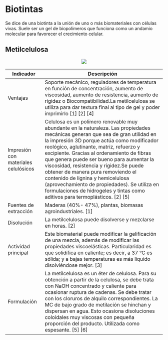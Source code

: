 # Biotintas
Se dice de una biotinta a la unión de uno o más biomateriales con células vivas. Suele ser un gel de biopolímeros que funciona como un andamio molecular para favorecer el crecimiento celular.

## Metilcelulosa
<p align="center">
  <img src="https://github.com/HaroldAng2001/Biotintas_Limed/blob/main/Im%C3%A1genes/metilcelulosa.png")>
</p>

| Indicador | Descripción |
| --- | --- |
| Ventajas |Soporte mecánico, reguladores de temperatura en función de concentración, aumento de viscosidad, aumento de resistencia, aumento de rigidez o Biocompatibilidad.La metilcelulosa se utiliza para dar textura final al tipo de gel y poder imprimirlo  [1] [2] [4] |
| Impresión con materiales celulósicos | Celulosa es un polímero renovable muy abundante en la naturaleza. Las propiedades mecánicas generan que sea de gran utilidad en la impresión 3D porque actúa como modificador reológico, aglutinante, matriz, refuerzo y excipiente. Gracias al ordenamiento de fibras que genera puede ser bueno para aumentar la viscosidad, resistencia y rigidez.Se puede obtener de manera pura removiendo el contenido de lignina y hemicelulosa (aprovechamiento de propiedades). Se utiliza en formulaciones de hidrogeles y tintas como aditivos para termoplásticos. [2] [5]|
|Fuentes de extracción| Maderas (40%- 47%), plantas, biomasas agroindustriales. [1]		|
| Disolución |La metilcelulosa puede disolverse y mezclarse en horas. [2]		|
|Actividad principal| Este biomaterial puede modificar la gelificación de una mezcla, además de modificar las propiedades viscoelásticas. Particularidad es que solidifica en caliente; es decir, a 37 °C es sólida; y a bajas temperaturas es más líquido disolviéndose mejor. [3]		|
|Formulación| La metilcelulosa es un éter de celulosa. Para su obtención a partir de la celulosa, se debe trata con NaOH concentrado y caliente para ocasionar ruptura de cadenas. Se debe tratar con los cloruros de alquilo correspondientes. La MC de bajo grado de metilación se hinchan y dispersan en agua. Esto ocasiona disoluciones coloidales muy viscosas con pequeña proporción del producto. Utilizada como espesante. [5] [6]		|
